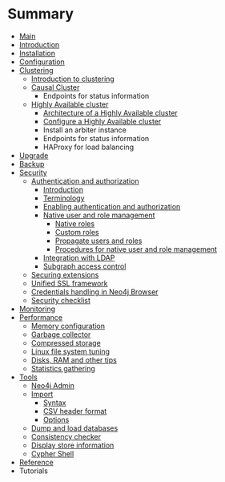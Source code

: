 # Summary

* [Main](README.md)
* [Introduction](introduction.md)
* [Installation](installation.md)
* [Configuration](configuration.md)
* [Clustering](clustering.md)
  * [Introduction to clustering](clustering/introduction-to-clustering.md)
  * [Causal Cluster](clustering/causal-cluster.md)
    * Endpoints for status information
  * [Highly Available cluster](clustering/highly-available-cluster.md)
    * [Architecture of a Highly Available cluster](clustering/highly-available-cluster/architecture-of-a-highly-available-cluster.md)
    * [Configure a Highly Available cluster](clustering/highly-available-cluster/configure-a-highly-available-cluster.md)
    * Install an arbiter instance
    * Endpoints for status information
    * HAProxy for load balancing
* [Upgrade](upgrade.md)
* [Backup](backup.md)
* [Security](security.md)
  * [Authentication and authorization](security/authentication-and-authorization.md)
    * [Introduction](security/authentication-authorization/introduction.md)
    * [Terminology](security/authentication-authorization/terminology.md)
    * [Enabling authentication and authorization](security/authentication-authorization/enabling-authentication-and-authorization.md)
    * [Native user and role management](security/authentication-authorization/native-user-and-role-management.md)
      * [Native roles](security/authentication-authorization/native-user-and-role-management/native-roles.md)
      * [Custom roles](security/authentication-authorization/native-user-and-role-management/custom-roles.md)
      * [Propagate users and roles](security/authentication-authorization/native-user-and-role-management/propagate-users-and-roles.md)
      * [Procedures for native user and role management](security/authentication-authorization/native-user-and-role-management/procedures-for-native-user-and-role-management.md)
    * [Integration with LDAP](security/authentication-authorization/integration-with-ldap.md)
    * [Subgraph access control](security/authentication-authorization/subgraph-access-control.md)
  * [Securing extensions](security/securing-extensions.md)
  * [Unified SSL framework](security/unified-ssl-framework.md)
  * [Credentials handling in Neo4j Browser](security/credentials-handling-in-neo4j-browser.md)
  * [Security checklist](security/security-checklist.md)
* [Monitoring](monitoring.md)
* [Performance](performance.md)
  * [Memory configuration](performance/memory-configuration.md)
  * [Garbage collector](performance/garbage-collector.md)
  * [Compressed storage](performance/compressed-storage.md)
  * [Linux file system tuning](performance/linux-file-system-tuning.md)
  * [Disks, RAM and other tips](performance/disks-ram-and-other-tips.md)
  * [Statistics gathering](performance/statistics-gathering.md)
* [Tools](tools.md)
  * [Neo4j Admin](tools/neo4j-admin.md)
  * [Import](tools/import.md)
    * [Syntax](tools/import/syntax.md)
    * [CSV header format](tools/import/csv-header-format.md)
    * [Options](tools/import/options.md)
  * [Dump and load databases](tools/dump-and-load-databases.md)
  * [Consistency checker](tools/consistency-checker.md)
  * [Display store information](tools/display-store-information.md)
  * [Cypher Shell](tools/cypher-shell.md)
* [Reference](reference.md)
* Tutorials

